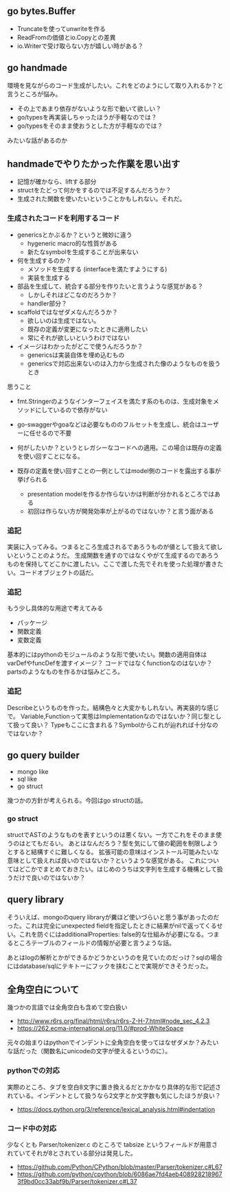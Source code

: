 ## go bytes.Buffer

- Truncateを使ってunwriteを作る
- ReadFromの価値とio.Copyとの差異
- io.Writerで受け取らない方が嬉しい時がある？

## go handmade

環境を見ながらのコード生成がしたい。これをどのようにして取り入れるか？と言うところが悩み。

- その上であまり依存がないような形で動いて欲しい？
- go/typesを再実装しちゃったほうが手軽なのでは？
- go/typesをそのまま使おうとした方が手軽なのでは？

みたいな話があるのか

## handmadeでやりたかった作業を思い出す

- 記憶が確かなら、liftする部分
- structをたどって何かをするのでは不足するんだろうか？
- 生成された関数を使いたいということかもしれない。それだ。

### 生成されたコードを利用するコード

- genericsとかぶるか？というと微妙に違う
  - hygeneric macro的な性質がある
  - 新たなsymbolを生成することが出来ない
- 何を生成するのか？
  - メソッドを生成する (interfaceを満たすようにする)
  - 実装を生成する
- 部品を生成して、統合する部分を作りたいと言うような感覚がある？
  - しかしそれはどこなのだろうか？
  - handler部分？
- scaffoldではなぜダメなんだろうか？
  - 欲しいのは生成ではない。
  - 既存の定義が変更になったときに適用したい
  - 常にそれが欲しいというわけではない
- イメージはわかったがどこで使うんだろうか？
  - genericsは実装自体を埋め込むもの
  - genericsで対応出来ないのは入力から生成された像のようなものを扱うとき


思うこと

- fmt.Stringerのようなインターフェイスを満たす系のものは、生成対象をメソッドにしているので依存がない
- go-swaggerやgoaなどは必要なもののフルセットを生成し、統合はユーザーに任せるので不要
- 何がしたいか？というとレガシーなコードへの適用。この場合は既存の定義を使い回すことになる。
- 既存の定義を使い回すことの一例としてはmodel側のコードを露出する事が挙げられる

  - presentation modelを作るか作らないかは判断が分かれるところではある
  - 初回は作らない方が開発効率が上がるのではないか？と言う面がある

### 追記

実装に入ってみる。つまるところ生成されるであろうものが値として扱えて欲しいということのようだ。
生成関数を通すのではなくやがて生成するのであろうものを保持してどこかに渡したい。ここで渡した先でそれを使った処理が書きたい。コードオブジェクトの話だ。

### 追記

もう少し具体的な用途で考えてみる

- パッケージ
- 関数定義
- 変数定義

基本的にはpythonのモジュールのような形で使いたい。関数の適用自体はvarDefやfuncDefを渡すイメージ？
コードではなくfunctionなのはないか？partsのようなものを作るかは悩みどころ。

### 追記

Describeというものを作った。結構色々と大変かもしれない。再実装的な感じで。
Variable,Functionって実態はImplementationなのではないか？同じ型として扱って良い？
Typeもここに含まれる？Symbolからこれが辿れれば十分なのではないか？

## go query builder

- mongo like
- sql like
- go struct

幾つかの方針が考えられる。今回はgo structの話。

### go struct

structでASTのようなものを表すというのは悪くない。一方でこれをそのまま使うのはとてもだるい。
あとはなんだろう？型を気にして値の範囲を制限しようとすると結構すぐに難しくなる。
拡張可能の意味はインストール可能みたいな意味として扱えれば良いのではないか？というような感覚がある。
これについてはどこかでまとめておきたい。はじめのうちは文字列を生成する機構として扱うだけで良いのではないか？

## query library

そういえば、mongoのquery libraryが糞ほど使いづらいと思う事があったのだった。これは完全にunexpected fieldを指定したときに結果がnilで返ってくるせい。これを防ぐにはadditionalProperties: false的な仕組みが必要になる。つまるところテーブルのフィールドの情報が必要と言うような話。

あとはlogの解析とかができるかどうかというのを見ていたのだっけ？sqlの場合にはdatabase/sqlにテキトーにフックを挟むことで実現ができそうだった。

## 全角空白について

幾つかの言語では全角空白も含めて空白扱い

- http://www.r6rs.org/final/html/r6rs/r6rs-Z-H-7.html#node_sec_4.2.3
- https://262.ecma-international.org/11.0/#prod-WhiteSpace

元々の始まりはpythonでインデントに全角空白を使ってはなぜダメか？みたいな話だった（関数名にunicodeの文字が使えるというのに）。

### pythonでの対応

実際のところ、タブを空白8文字に置き換えるだとかかなり具体的な形で記述されている。インデントとして扱うなら2文字とか文字数も気にしたほうが良い？

- https://docs.python.org/3/reference/lexical_analysis.html#indentation

### コード中の対応

少なくとも Parser/tokenizer.c のところで tabsize というフィールドが用意されていてそれが8とされている部分は発見した。

- https://github.com/Python/CPython/blob/master/Parser/tokenizer.c#L67
- https://github.com/python/cpython/blob/6086ae7fd4aeb4089282189673f9bd0cc33abf9b/Parser/tokenizer.c#L37
